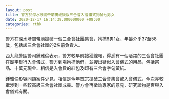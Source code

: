 ```yaml
---
layout: post
title: 警方於深水埗關帝廟搗破疑似三合會入會儀式拘捕七男女
date: 2020-12-17 16:14:39.000000000 +08:00
categories: rthk
---
```


警方在深水埗關帝廟搗破一個三合會社團集會，拘捕6男1女，年齡介乎37至58歲，包括該三合會社團的2名前負責人。 

西九龍警區警司鍾雅倫表示，警方較早前接獲線報，得悉有一個活躍的三合會社團在廟宇舉行入會儀式，警方到場拘捕他們，並搜出疑似入會儀式的用品，包括祭品、十萬元現金、相信是入會費的紅包及印有三合會字句黃紙。 

鍾雅倫形容同類案件少見，相信是今年首宗搗破三合會集會或入會儀式，今次亦較牽涉到一些較高級三合會社團成員。警方會再徵詢專家的意見，研究證物是否與入會儀式有關。
